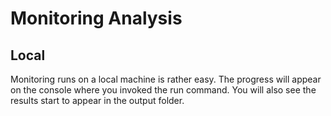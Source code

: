 # Monitoring Analysis

## Local 
Monitoring runs on a local machine is rather easy. The progress will appear on the console where you invoked the run command. You will also see the results start to appear in the output folder. 





